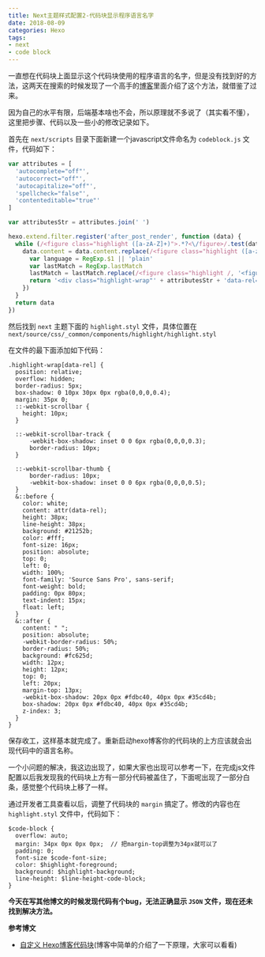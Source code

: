 ```yaml
---
title: Next主题样式配置2-代码块显示程序语言名字
date: 2018-08-09
categories: Hexo
tags:
- next
- code block
---
```


一直想在代码块上面显示这个代码块使用的程序语言的名字，但是没有找到好的方法，这两天在搜索的时候发现了一个高手的[博客](https://w3ctrain.com/2017/12/11/hexo-code-block/)里面介绍了这个方法，就借鉴了过来。

因为自己的水平有限，后端基本啥也不会，所以原理就不多说了（其实看不懂），这里把步骤、代码以及一些小的修改记录如下。

<!--more-->

首先在 `next/scripts` 目录下面新建一个javascript文件命名为 `codeblock.js` 文件，代码如下：

``` javascript
var attributes = [
  'autocomplete="off"',
  'autocorrect="off"',
  'autocapitalize="off"',
  'spellcheck="false"',
  'contenteditable="true"'
]

var attributesStr = attributes.join(' ')

hexo.extend.filter.register('after_post_render', function (data) {
  while (/<figure class="highlight ([a-zA-Z]+)">.*?<\/figure>/.test(data.content)) {
    data.content = data.content.replace(/<figure class="highlight ([a-zA-Z]+)">.*?<\/figure>/, function () {
      var language = RegExp.$1 || 'plain'
      var lastMatch = RegExp.lastMatch
      lastMatch = lastMatch.replace(/<figure class="highlight /, '<figure class="iseeu highlight /')
      return '<div class="highlight-wrap"' + attributesStr + 'data-rel="' + language.toUpperCase() + '">' + lastMatch + '</div>'
    })
  }
  return data
})
```

然后找到 `next` 主题下面的 `highlight.styl` 文件，具体位置在   `next/source/css/_common/components/highlight/highlight.styl`

在文件的最下面添加如下代码：

``` stylus
.highlight-wrap[data-rel] {
  position: relative;
  overflow: hidden;
  border-radius: 5px;
  box-shadow: 0 10px 30px 0px rgba(0,0,0,0.4);
  margin: 35px 0;
  ::-webkit-scrollbar {
    height: 10px;
  }

  ::-webkit-scrollbar-track {
      -webkit-box-shadow: inset 0 0 6px rgba(0,0,0,0.3); 
      border-radius: 10px;
  }

  ::-webkit-scrollbar-thumb {
      border-radius: 10px;
      -webkit-box-shadow: inset 0 0 6px rgba(0,0,0,0.5); 
  }
  &::before {
    color: white;
    content: attr(data-rel);
    height: 38px;
    line-height: 38px;
    background: #21252b;
    color: #fff;
    font-size: 16px;
    position: absolute;
    top: 0;
    left: 0;
    width: 100%;
    font-family: 'Source Sans Pro', sans-serif;
    font-weight: bold;
    padding: 0px 80px;
    text-indent: 15px;
    float: left;
  }
  &::after {
    content: " ";
    position: absolute;
    -webkit-border-radius: 50%;
    border-radius: 50%;
    background: #fc625d;
    width: 12px;
    height: 12px;
    top: 0;
    left: 20px;
    margin-top: 13px;
    -webkit-box-shadow: 20px 0px #fdbc40, 40px 0px #35cd4b;
    box-shadow: 20px 0px #fdbc40, 40px 0px #35cd4b;
    z-index: 3;
  }
}
```

保存收工，这样基本就完成了。重新启动hexo博客你的代码块的上方应该就会出现代码中的语言名称。

一个小问题的解决，我这边出现了，如果大家也出现可以参考一下，在完成js文件配置以后我发现我的代码块上方有一部分代码被盖住了，下面呢出现了一部分白条，感觉整个代码块上移了一样。

通过开发者工具查看以后，调整了代码块的 `margin` 搞定了。修改的内容也在 `highlight.styl` 文件中，代码如下：

``` stylus
$code-block {
  overflow: auto;
  margin: 34px 0px 0px 0px;  // 把margin-top调整为34px就可以了
  padding: 0;
  font-size $code-font-size;
  color: $highlight-foreground;
  background: $highlight-background;
  line-height: $line-height-code-block;
}
```

**今天在写其他博文的时候发现代码有个bug，无法正确显示 `JSON` 文件，现在还未找到解决方法。**

**参考博文**

-   [自定义 Hexo博客代码块](https://w3ctrain.com/2017/12/11/hexo-code-block/)(博客中简单的介绍了一下原理，大家可以看看)
